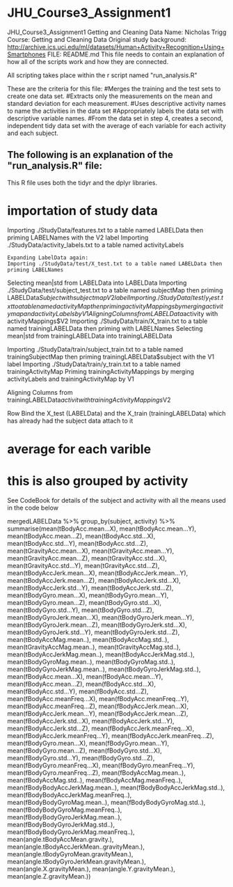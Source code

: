 # JHU_Course3_Assignment1
JHU_Course3_Assignment1 Getting and Cleaning Data
Name: Nicholas Trigg
Course: Getting and Cleaning Data
Original study background: http://archive.ics.uci.edu/ml/datasets/Human+Activity+Recognition+Using+Smartphones
FILE: README.md
This file needs to contain an explanation of how all of the scripts work and how they are connected.

All scripting takes place within the r script named "run_analysis.R"

These are the criteria for this file:
#Merges the training and the test sets to create one data set.
#Extracts only the measurements on the mean and standard deviation for each measurement.
#Uses descriptive activity names to name the activities in the data set
#Appropriately labels the data set with descriptive variable names.
#From the data set in step 4, creates a second, independent tidy data set with the average of each variable for each activity and each subject.

The following is an explanation of the "run_analysis.R" file:
--------------------------------
This R file uses both the tidyr and the dplyr libraries.

# importation of study data
Importing ./StudyData/features.txt to a table named LABELData then priming LABELNames with the V2 label
Importing ./StudyData/activity_labels.txt to a table named activityLabels

	Expanding LabelData again:
	Importing ./StudyData/test/X_test.txt to a table named LABELData then priming LABELNames

Selecting mean|std from LABELData into LABELData
Importing ./StudyData/test/subject_test.txt to a table named subjectMap then priming LABELData$Subject with subjectmap V2 label
Importing ./StudyData/test/y_test.txt to a table named activityMap then priming activityMappings by merging activitymap and activityLabels by V1
Aligning  Columns from LABELData$activity with activityMappings$V2 
Importing ./StudyData/train/X_train.txt to a table named trainingLABELData then priming with LABELNames 
Selecting mean|std from trainingLABELData into trainingLABELData

Importing ./StudyData/train/subject_train.txt to a table named trainingSubjectMap then priming trainingLABELData$subject with the V1 label
Importing ./StudyData/train/y_train.txt to a table named trainingActivityMap
Priming trainingActivityMappings by merging activityLabels and trainingActivityMap by V1


Aligning Columns from trainingLABELData$activit with trainingActivityMappings$V2 

Row Bind the X_test (LABELData) and the X_train (trainingLABELData) which has already had the subject data attach to it 

# average for each varible
# this is also grouped by activity
See CodeBook for details of the subject and activity with all the means used in the code below

mergedLABELData %>% 
  group_by(subject, activity) %>%
  summarise(mean(tBodyAcc.mean...X), 
            mean(tBodyAcc.mean...Y),
            mean(tBodyAcc.mean...Z), 
            mean(tBodyAcc.std...X),
            mean(tBodyAcc.std...Y),
            mean(tBodyAcc.std...Z),
            mean(tGravityAcc.mean...X),
            mean(tGravityAcc.mean...Y),
            mean(tGravityAcc.mean...Z),
            mean(tGravityAcc.std...X),
            mean(tGravityAcc.std...Y),
            mean(tGravityAcc.std...Z),
            mean(tBodyAccJerk.mean...X),
            mean(tBodyAccJerk.mean...Y),
            mean(tBodyAccJerk.mean...Z),
            mean(tBodyAccJerk.std...X),
            mean(tBodyAccJerk.std...Y),
            mean(tBodyAccJerk.std...Z),
            mean(tBodyGyro.mean...X),
            mean(tBodyGyro.mean...Y),
            mean(tBodyGyro.mean...Z),
            mean(tBodyGyro.std...X),
            mean(tBodyGyro.std...Y),
            mean(tBodyGyro.std...Z),
            mean(tBodyGyroJerk.mean...X),
            mean(tBodyGyroJerk.mean...Y),
            mean(tBodyGyroJerk.mean...Z),
            mean(tBodyGyroJerk.std...X),
            mean(tBodyGyroJerk.std...Y),
            mean(tBodyGyroJerk.std...Z),
            mean(tBodyAccMag.mean..),
            mean(tBodyAccMag.std..),
            mean(tGravityAccMag.mean..),
            mean(tGravityAccMag.std..),
            mean(tBodyAccJerkMag.mean..),
            mean(tBodyAccJerkMag.std..),
            mean(tBodyGyroMag.mean..),
            mean(tBodyGyroMag.std..),
            mean(tBodyGyroJerkMag.mean..),
            mean(tBodyGyroJerkMag.std..),
            mean(fBodyAcc.mean...X),
            mean(fBodyAcc.mean...Y),
            mean(fBodyAcc.mean...Z),
            mean(fBodyAcc.std...X),
            mean(fBodyAcc.std...Y),
            mean(fBodyAcc.std...Z),
            mean(fBodyAcc.meanFreq...X),
            mean(fBodyAcc.meanFreq...Y),
            mean(fBodyAcc.meanFreq...Z),
            mean(fBodyAccJerk.mean...X),
            mean(fBodyAccJerk.mean...Y),
            mean(fBodyAccJerk.mean...Z),
            mean(fBodyAccJerk.std...X),
            mean(fBodyAccJerk.std...Y),
            mean(fBodyAccJerk.std...Z),
            mean(fBodyAccJerk.meanFreq...X),
            mean(fBodyAccJerk.meanFreq...Y),
            mean(fBodyAccJerk.meanFreq...Z),
            mean(fBodyGyro.mean...X),
            mean(fBodyGyro.mean...Y),
            mean(fBodyGyro.mean...Z),
            mean(fBodyGyro.std...X),
            mean(fBodyGyro.std...Y),
            mean(fBodyGyro.std...Z),
            mean(fBodyGyro.meanFreq...X),
            mean(fBodyGyro.meanFreq...Y),
            mean(fBodyGyro.meanFreq...Z),
            mean(fBodyAccMag.mean..),
            mean(fBodyAccMag.std..),
            mean(fBodyAccMag.meanFreq..),
            mean(fBodyBodyAccJerkMag.mean..),
            mean(fBodyBodyAccJerkMag.std..),
            mean(fBodyBodyAccJerkMag.meanFreq..),
            mean(fBodyBodyGyroMag.mean..),
            mean(fBodyBodyGyroMag.std..),
            mean(fBodyBodyGyroMag.meanFreq..),
            mean(fBodyBodyGyroJerkMag.mean..),
            mean(fBodyBodyGyroJerkMag.std..),
            mean(fBodyBodyGyroJerkMag.meanFreq..),
            mean(angle.tBodyAccMean.gravity.),
            mean(angle.tBodyAccJerkMean..gravityMean.),
            mean(angle.tBodyGyroMean.gravityMean.),
            mean(angle.tBodyGyroJerkMean.gravityMean.),
            mean(angle.X.gravityMean.),
            mean(angle.Y.gravityMean.),
            mean(angle.Z.gravityMean.))




  
